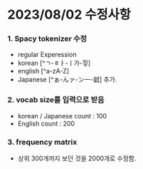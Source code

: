 # 2023/08/02 수정사항
### 1. Spacy tokenizer 수정 
- regular Experession
- korean [^ㄱ-ㅎㅏ-ㅣ가-힣]
- english [^a-zA-Z]
- Japanese [^ぁ-んァ-ン一-龯] 추가.

### 2. vocab size를 입력으로 받음
- korean / Japanese count : 100
- English count : 200

### 3. frequency matrix 
- 상위 300개까지 보던 것을 2000개로 수정함.

